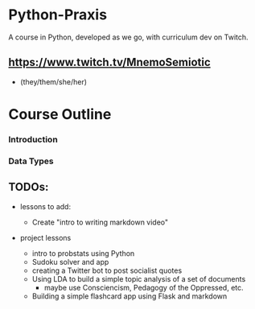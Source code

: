 # Python-Praxis
A course in Python, developed as we go, with curriculum dev on Twitch.



## https://www.twitch.tv/MnemoSemiotic
* (they/them/she/her)

# Course Outline


### Introduction

### Data Types




## TODOs:
* lessons to add:
    * Create "intro to writing markdown video"

* project lessons
    * intro to probstats using Python
    * Sudoku solver and app
    * creating a Twitter bot to post socialist quotes
    * Using LDA to build a simple topic analysis of a set of documents
        * maybe use Consciencism, Pedagogy of the Oppressed, etc.
    * Building a simple flashcard app using Flask and markdown
